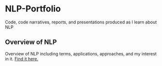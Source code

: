 # NLP-Portfolio
Code, code narratives, reports, and presentations produced as I learn about NLP

## Overview of NLP
Overview of NLP including terms, applications, approaches, and my interest in it. [Find it here.](Overview_of_NLP.pdf)
